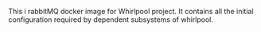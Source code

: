 This i rabbitMQ docker image for Whirlpool project. It contains all the initial 
configuration required by dependent subsystems of whirlpool.
